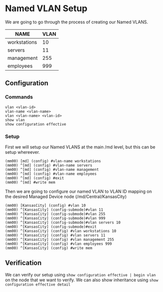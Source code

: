 # Named VLAN Setup

We are going to go through the process of creating our Named VLANS.

| NAME | VLAN |
| --- | --- |
| workstations | 10 |
| servers | 11 |
| management | 255 |
| employees | 999 |

## Configuration

### Commands

```
vlan <vlan-id>
vlan-name <vlan-name>
vlan <vlan-name> <vlan-id>
show vlan
show configuration effective
```

### Setup

First we will setup our Named VLANS at the main /md level, but this can be setup whereever.

```
(mm00) [md] (config) #vlan-name workstations
(mm00) ^[md] (config) #vlan-name servers
(mm00) ^[md] (config) #vlan-name management
(mm00) ^[md] (config) #vlan-name employees
(mm00) ^[md] (config) #exit
(mm00) ^[md] #write mem
```

Then we are going to configure our named VLAN to VLAN ID mapping on the desired Managed Device node (/md/Central/KansasCity)

```
(mm00) [KansasCity] (config) #vlan 10
(mm00) ^[KansasCity] (config-submode)#vlan 11
(mm00) ^[KansasCity] (config-submode)#vlan 255
(mm00) ^[KansasCity] (config-submode)#vlan 999
(mm00) ^[KansasCity] (config-submode)#vlan servers 10
(mm00) ^[KansasCity] (config-submode)#exit
(mm00) ^[KansasCity] (config) #vlan workstations 10
(mm00) ^[KansasCity] (config) #vlan servers 11
(mm00) ^[KansasCity] (config) #vlan management 255
(mm00) ^[KansasCity] (config) #vlan employees 999
(mm00) ^[KansasCity] (config) #write mem   
```

## Verification

We can verify our setup using `show configuration effective | begin vlan` on the node that we want to verify. We can also show inheritance using `show configuration effective detail`

